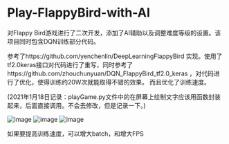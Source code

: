 # Play-FlappyBird-with-AI
对Flappy Bird游戏进行了二次开发，添加了AI辅助以及调整难度等级的设置。该项目同时包含DQN训练部分代码。

参考了https://github.com/yenchenlin/DeepLearningFlappyBird 实现。使用了tf2.0keras接口对代码进行了重写，同时参考了https://github.com/zhouchunyuan/DQN_FlappyBird_tf2.0_keras ，对代码进行了优化，使得训练约20W次就能取得不错的效果。
而且优化了训练速度。

(2021年1月18日记录：playGame.py文件中的在屏幕上绘制文字应该用函数封装起来，后面直接调用。不会去修改，但是记录一下。)

![image](https://github.com/DeepGeGe/Play-FlappyBird-with-AI-tf2keras/blob/main/1.png)
![image](https://github.com/DeepGeGe/Play-FlappyBird-with-AI-tf2keras/blob/main/2.png)
![image](https://github.com/DeepGeGe/Play-FlappyBird-with-AI-tf2keras/blob/main/3.png)

如果要提高训练速度，可以增大batch，和增大FPS

